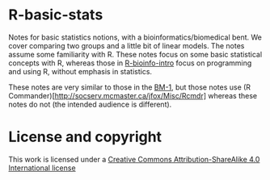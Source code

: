 R-basic-stats
==============

Notes for basic statistics notions, with a bioinformatics/biomedical
bent. We cover comparing two groups and a little bit of linear models. The
notes assume some familiarity with R. These notes focus on some basic
statistical concepts with R, whereas those in
[R-bioinfo-intro](https://github.com/rdiaz02/R-bioinfo-intro) focus on
programming and using R, without emphasis in statistics. 



These notes are very similar to those in the
[BM-1](https://github.com/rdiaz02/BM-1), but those notes use (R
Commander)[http://socserv.mcmaster.ca/jfox/Misc/Rcmdr] whereas these notes
do not (the intended audience is different).



License and copyright
=====================

This work is licensed under a
[Creative Commons Attribution-ShareAlike 4.0 International license](http://creativecommons.org/licenses/by-sa/4.0/)

